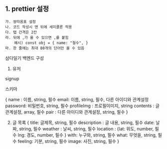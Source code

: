 ## 1. prettier 설정

    가. 쌍따옴표 설정
    나. 코드 작성시 맨 뒤에 세미콜론 적용
    다. 탭 간격은 2칸
    라. 뒤에 ,가 올 수 있으면 ,를 붙힘
        예시) const obj = { name: "철수", }
    마. 한 줄에는 최대 80개의 단어만 올 수 있음


삼다일기 백엔드 구성

1. 유저

signup

스키마

{
name : 이름, string, 필수
email: 이름, string, 필수, 다른 아이디와 관계설정
password: 비밀번호, string, 필수
profileImg : 프로필이미지, string
contents : 글 관계설정, array, 필수
pair : 다른 아이디와 관계설정, string, 필수
}

2. 글 목록
{
title: 글제목, string, 필수
description : 글 내용, string, 필수
date: 날짜, string, 필수
weather : 날씨, string, 필수
location : {lat: 위도, number, 필수  lng: 경도, number, 필수 }
with: 누구와, string, 필수
what: 무엇을, string, 필수
feeling: 기분, string, 필수
image: 사진, string, 필수
}
